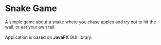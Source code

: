 # Snake Game

A simple game about a snake where you chase apples and try not to hit the wall, or eat your own tail. <br /><br />
Application is based on **JavaFX** GUI library.